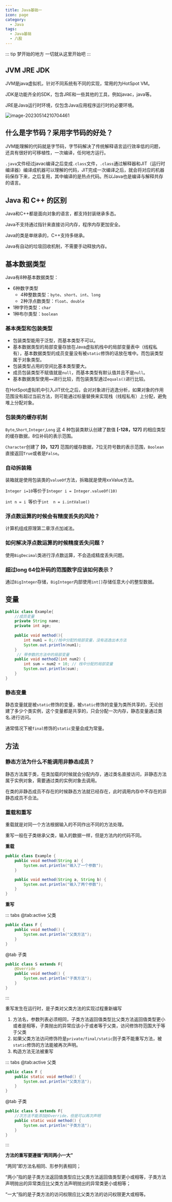 ```yaml
---
title: Java基础一
icon: page
category:
  - Java
tags:
  - Java基础
  - 八股 
---
```


::: tip 梦开始的地方 
一切就从这里开始吧
:::

## JVM  JRE  JDK

JVM是java虚拟机，针对不同系统有不同的实现，常用的为HotSpot VM。

JDK是功能齐全的SDK，包含JRE和一些其他的工具，例如javac，java等。

JRE是Java运行时环境，仅包含Java应用程序运行时的必要环境。
<!-- more -->
![image-20230514210704461](https://blog-1312634242.cos.ap-shanghai.myqcloud.com/markdown/image-20230514210704461.png)

## 什么是字节码？采用字节码的好处？

JVM能理解的代码就是字节码，字节码解决了传统解释语言运行效率低的问题，还具有很好的可移植性，一次编译，任何地方运行。

`.java`文件经过javac编译之后变成`.class`文件，`.class`通过解释器和JIT（运行时编译器）编译成机器可以理解的代码，JIT完成一次编译之后，就会将对应的机器码保存下来，之后复用，其中编译的是热点代码。所以Java也是编译与解释共存的语言。

## Java 和 C++ 的区别

Java和C++都是面向对象的语言，都支持封装继承多态。

Java不支持通过指针来直接访问内存，程序内存更加安全。

Java的类是单继承的，C++支持多继承。

Java有自动的垃圾回收机制，不需要手动释放内存。

## 基本数据类型

Java有8种基本数据类型：

- 6种数字类型
  - 4种整数类型：`byte`、`short`、`int`、`long`
  - 2种浮点数类型：`float`、`double`
- 1种字符类型：`char`
- 1种布尔类型：`boolean`

### 基本类型和包装类型

- 包装类型能用于泛型，而基本类型不可以。
- 基本数据类型的局部变量存放在Java虚拟机栈中的局部变量表中（线程私有），基本数据类型的成员变量没有被`static`修饰的话放在堆中。而包装类型属于对象类型。
- 包装类型占用的空间比基本类型要大。
- 成员包装类型不赋值就是`null`，而基本类型有默认值并且不是`null`。
- 基本数据类型使用`==`进行比较，而包装类型通过`equals()`进行比较。

在HotSpot虚拟机中引入JIT优化之后，会对对象进行逃逸分析，如果对象的作用范围没有超过当前方法，则可能通过标量替换来实现栈（线程私有）上分配，避免堆上分配对象。

### 包装类的缓存机制

`Byte`,`Short`,`Integer`,`Long` 这 4 种包装类默认创建了数值 **[-128，127]** 的相应类型的缓存数据，8位补码的表示范围。

`Character`创建了 **[0，127]** 范围的缓存数据，7位无符号数的表示范围，`Boolean`直接返回`True`或者是`False`。

### 自动拆装箱

装箱就是使用包装类的`valueOf`方法，拆箱就是使用xxValue方法。

`Integer i=10`等价于`Integer i = Integer.valueOf(10)`

`int n = i `等价于` int  n = i.intValue() `

### 浮点数运算的时候会有精度丢失的风险？

计算机组成原理第二章浮点加减法。

### 如何解决浮点数运算的时候精度丢失问题？

使用`BigDecimal`类进行浮点数运算，不会造成精度丢失问题。

### 超过long 64位补码的范围数字应该如何表示？

通过`BigInteger`存储，`BigInteger`内部使用`int[]`存储任意大小的整型数据。

## 变量

```java
public class Example{
    //成员变量
    private String name;
    private int age;
    
    public void method(){
        int num1 = 0;//栈中分配的局部变量，没有逃逸出本方法
        System.out.println(num1);
    }
     // 带参数的方法中的局部变量
    public void method2(int num2) {
        int sum = num2 + 10; // 栈中分配的局部变量
        System.out.println(sum);
    }
}
```

### 静态变量

静态变量就是被`static`修饰的变量，被`static`修饰的变量为类所共享的，无论创建了多少个类实例，这个变量都是共享的，只会分配一次内存，静态变量通过类名.进行访问。

通常情况下被`final`修饰的`static`变量会成为常量。

## 方法

### 静态方法为什么不能调用非静态成员？

静态方法属于类，在类加载的时候就会分配内存，通过类名直接访问，非静态方法属于实例对象，需要通过类的实例对象去调用。

在类的非静态成员不存在的时候静态方法就已经存在，此时调用内存中不存在的非静态成员不合法。

### 重载和重写

重载就是对同一个方法根据输入的不同作出不同的方法处理。

重写一般在子类继承父类，输入的数据一样，但是方法内的代码不同。

**重载**

```java
public class Example {
    public void method(String a) {
        System.out.println("输入了一个参数");
    }

    public void method(String a, String b) {
        System.out.println("输入了两个参数");
    }
}
```

**重写**

::: tabs
@tab:active 父类

```java
public class F {
    public void method() {
        System.out.println("父类方法");
    }
}
```

@tab 子类

```java
public class S extends F{
    @Override
    public void method() {
        System.out.println("子类方法");
    }
}
```

:::

重写发生在运行时，是子类对父类方法的实现过程重新编写

1. 方法名，参数列表必须相同，子类方法返回值类型比父类方法返回值类型更小或者是相等，子类抛出的异常应该小于或者等于父类，访问修饰符范围大于等于父类
2. 如果父类方法访问修饰符是`private/final/static`则子类不能重写方法，被`static`修饰的方法能被再次声明。
3. 构造方法无法被重写

::: tabs
@tab:active 父类

```java
public class F {
    public static void method() {
        System.out.println("父类方法");
    }
}
```

@tab 子类

```java
public class S extends F{
    //次方法不能添加@Override，但是可以再次声明
    public static void method() {
        System.out.println("子类方法");
    }
}
```

:::

**方法的重写要遵循“两同两小一大”**

“两同”即方法名相同、形参列表相同；

“两小”指的是子类方法返回值类型应比父类方法返回值类型更小或相等，子类方法声明抛出的异常类应比父类方法声明抛出的异常类更小或相等；

“一大”指的是子类方法的访问权限应比父类方法的访问权限更大或相等。











